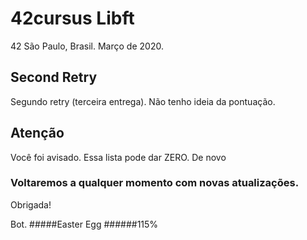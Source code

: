 # 42cursus Libft

42 São Paulo, Brasil. Março de 2020.

## Second Retry

Segundo retry (terceira entrega). Não tenho ideia da pontuação. 

## Atenção

Você foi avisado. Essa lista pode dar ZERO. De novo

### Voltaremos a qualquer momento com novas atualizações.

Obrigada!

Bot.
#####Easter Egg
######115%
